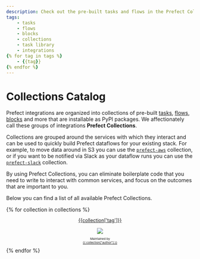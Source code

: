 ```yaml
---
description: Check out the pre-built tasks and flows in the Prefect Collections library.
tags:
    - tasks
    - flows
    - blocks
    - collections
    - task library
    - integrations
{% for tag in tags %}
    - {{tag}}
{% endfor %}
---
```


# Collections Catalog

Prefect integrations are organized into collections of pre-built [tasks](/2.8.7/concepts/tasks/), [flows](/2.8.7/concepts/flows/), [blocks](/2.8.7/concepts/blocks/) and more that are installable as PyPI packages. We affectionately call these groups of integrations **Prefect Collections**.

Collections are grouped around the services with which they interact and can be used to quickly build Prefect dataflows for your existing stack. For example, to move data around in S3 you can use the [`prefect-aws`](https://github.com/PrefectHQ/prefect-aws) collection, or if you want to be notified via Slack as your dataflow runs you can use the [`prefect-slack`](https://github.com/PrefectHQ/prefect-slack) collection. 

By using Prefect Collections, you can eliminate boilerplate code that you need to write to interact with common services, and focus on the outcomes that are important to you.

Below you can find a list of all available Prefect Collections.

<!-- The code below is a jinja2 template that will be rendered by generate_catalog.py -->
<div class="collection-grid">
{% for collection in collections %}
    <div class="collection-item">
        <center>
            <div>
                <a href="{{ collection['documentation'] }}">
                    <p style="font-size: 0.8rem">
                        {{collection['tag']}}
                    </p>
                </a>
                <a href="{{ collection['documentation'] }}">
                    <img src={{collection['iconUrl']}} >
                </a>
                <p style="font-size: 0.5rem">
                    Maintained by <a href="{{ collection["authorUrl"] }}"><br>{{ collection["author"] }}</a>
                </p>
            </div>
        </center>
    </div>
{% endfor %}
</div >
